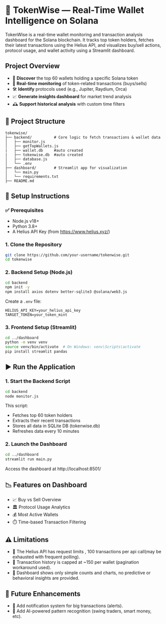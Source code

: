 
# 🚀 TokenWise — Real-Time Wallet Intelligence on Solana

TokenWise is a real-time wallet monitoring and transaction analysis dashboard for the Solana blockchain. It tracks top token holders, fetches their latest transactions using the Helius API, and visualizes buy/sell actions, protocol usage, and wallet activity using a Streamlit dashboard.

##  Project Overview

- 🧾 **Discover** the top 60 wallets holding a specific Solana token
- 🔄 **Real-time monitoring** of token-related transactions (buys/sells)
- 🛠️ **Identify** protocols used (e.g., Jupiter, Raydium, Orca)
- 📈 **Generate insights dashboard** for market trend analysis
- 🕰️ **Support historical analysis** with custom time filters


## 🧱 Project Structure

```
tokenwise/
├── backend/          # Core logic to fetch transactions & wallet data
│   ├── monitor.js
│   ├── getTopWallets.js
|   ├── wallet.db     #auto created
|   ├── tokenwise.db  #auto created
│   ├── database.js
│   └── .env
├── dashboard/        # Streamlit app for visualization
│   └── main.py
│   └── requirements.txt
├── README.md

```

## 🔧 Setup Instructions

### ✅ Prerequisites

- Node.js v18+
- Python 3.8+
- A Helius API Key (from https://www.helius.xyz/)

### 1. Clone the Repository

```bash
git clone https://github.com/your-username/tokenwise.git
cd tokenwise
```

### 2. Backend Setup (Node.js)

```bash
cd backend
npm init -y
npm install axios dotenv better-sqlite3 @solana/web3.js
```

Create a `.env` file:

```env
HELIUS_API_KEY=your_helius_api_key
TARGET_TOKEN=your_token_mint
```

### 3. Frontend Setup (Streamlit)

```bash
cd ../dashboard
python -m venv venv
source venv/bin/activate  # On Windows: venv\Scripts\activate
pip install streamlit pandas
```

## ▶️ Run the Application

### 1. Start the Backend Script

```bash
cd backend
node monitor.js
```

This script:

- Fetches top 60 token holders
- Extracts their recent transactions
- Stores all data in SQLite DB (tokenwise.db)
- Refreshes data every 10 minutes

### 2. Launch the Dashboard

```bash
cd ../dashboard
streamlit run main.py
```

Access the dashboard at http://localhost:8501/

## 📉 Features on Dashboard

- 📈 Buy vs Sell Overview
- 🏛️ Protocol Usage Analytics
- 💰 Most Active Wallets
- ⏱️ Time-based Transaction Filtering

## ⚠️ Limitations

- 🧾 The Helius API has request limits , 100 transactions per api call(may be exhausted with frequent polling).
- 🐢 Transaction history is capped at ~150 per wallet (pagination workaround used).
- 🧪 Dashboard shows only simple counts and charts, no predictive or behavioral insights are provided.

## 🌱 Future Enhancements

- 🔔 Add notification system for big transactions (alerts).
- 🧠 Add AI-powered pattern recognition (swing traders, smart money, etc).


